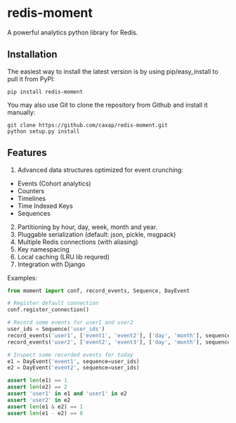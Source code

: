 # redis-moment
A powerful analytics python library for Redis.

Installation
------------
The easiest way to install the latest version
is by using pip/easy_install to pull it from PyPI:

    pip install redis-moment

You may also use Git to clone the repository from
Github and install it manually:

    git clone https://github.com/caxap/redis-moment.git
    python setup.py install

Features
--------
1. Advanced data structures optimized for event crunching:
  - Events (Cohort analytics)
  - Counters
  - Timelines
  - Time Indexed Keys
  - Sequences
2. Partitioning by hour, day, week, month and year.
3. Pluggable serialization (default: json, pickle, msgpack)
4. Multiple Redis connections (with aliasing)
5. Key namespacing
6. Local caching (LRU lib requred)
7. Integration with Django

Examples:
```python
from moment import conf, record_events, Sequence, DayEvent

# Register default connection 
conf.register_connection()

# Record some events for user1 and user2
user_ids = Sequence('user_ids')
record_events('user1', ['event1', 'event2'], ['day', 'month'], sequence=user_ids)
record_events('user2', ['event2', 'event3'], ['day', 'month'], sequence=user_ids)

# Inspect some recorded events for today
e1 = DayEvent('event1', sequence=user_ids)
e2 = DayEvent('event2', sequence=user_ids)

assert len(e1) == 1
assert len(e2) == 2
assert 'user1' in e1 and 'user1' in e2
assert 'user2' in e2
assert len(e1 & e2) == 1
assert len(e1 - e2) == 0
```
